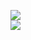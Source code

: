 [![](https://img.shields.io/badge/Made%20With-Github%20Spray-lightgrey.svg?style=for-the-badge&logo=github)](https://github.com/Annihil/github-spray#3682)  
[![](https://i.imgur.com/2DrTn0Z.gif)](https://github.com/Annihil/github-spray)